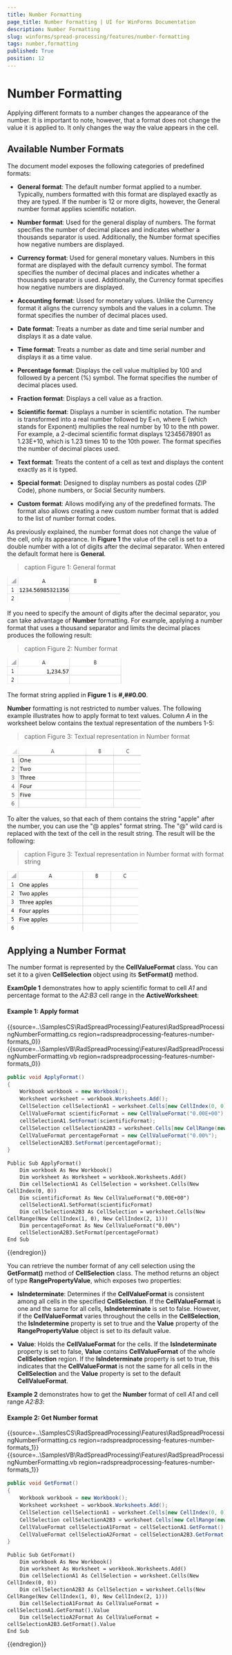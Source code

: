 ```yaml
---
title: Number Formatting
page_title: Number Formatting | UI for WinForms Documentation
description: Number Formatting
slug: winforms/spread-processing/features/number-formatting
tags: number,formatting
published: True
position: 12
---
```


# Number Formatting

Applying different formats to a number changes the appearance of the number. It is important to note, however, that a format does not change the value it is applied to. It only changes the way the value appears in the cell.

## Available Number Formats

The document model exposes the following categories of predefined formats:

* __General format__: The default number format applied to a number. Typically, numbers formatted with this format are displayed exactly as they are typed. If the number is 12 or more digits, however, the General number format applies scientific notation.
            

* __Number format__: Used for the general display of numbers. The format specifies the number of decimal places and indicates whether a thousands separator is used. Additionally, the Number format specifies how negative numbers are displayed.
            

* __Currency format__: Used for general monetary values. Numbers in this format are displayed with the default currency symbol. The format specifies the number of decimal places and indicates whether a thousands separator is used. Additionally, the Currency format specifies how negative numbers are displayed.
            

* __Accounting format__: Ussed for monetary values. Unlike the Currency format it aligns the currency symbols and the values in a column. The format specifies the number of decimal places used.
            

* __Date format__: Treats a number as date and time serial number and displays it as a date value.
            

* __Time format__: Treats a number as date and time serial number and displays it as a time value.
            

* __Percentage format__: Displays the cell value multiplied by 100 and followed by a percent (%) symbol. The format specifies the number of decimal places used.
            

* __Fraction format__: Displays a cell value as a fraction.
            

* __Scientific format__: Displays a number in scientific notation. The number is transformed into a real number followed by E+n, where E (which stands for Exponent) multiplies the real number by 10 to the nth power. For example, a 2-decimal scientific format displays 12345678901 as 1.23E+10, which is 1.23 times 10 to the 10th power. The format specifies the number of decimal places used.
            

* __Text format__: Treats the content of a cell as text and displays the content exactly as it is typed.
            

* __Special format__: Designed to display numbers as postal codes (ZIP Code), phone numbers, or Social Security numbers.
            

* __Custom format__: Allows modifying any of the predefined formats. The format also allows creating a new custom number format that is added to the list of number format codes.
            

As previously explained, the number format does not change the value of the cell, only its appearance. In __Figure 1__ the value of the cell is set to a double number with a lot of digits after the decimal separator. When entered the default format here is __General__.
        
>caption Figure 1: General format

![spreadprocessing-features-number-formatting 001](images/spreadprocessing-features-number-formatting001.png)

If you need to specify the amount of digits after the decimal separator, you can take advantage of __Number__ formatting. For example, applying a number format that uses a thousand separator and limits the decimal places produces the following result:
        
>caption Figure 2: Number format

![spreadprocessing-features-number-formatting 002](images/spreadprocessing-features-number-formatting002.png)

The format string applied in __Figure 1__ is __#,##0.00__.
        

__Number__ formatting is not restricted to number values. The following example illustrates how to apply format to text values. Column *A* in the worksheet below contains the textual representation of the numbers 1-5:
        
>caption Figure 3: Textual representation in Number format

![spreadprocessing-features-number-formatting 003](images/spreadprocessing-features-number-formatting003.png)

To alter the values, so that each of them contains the string "apple" after the number, you can use the "@ apples" format string. The "@" wild card is replaced with the text of the cell in the result string. The result will be the following:
        
>caption Figure 3: Textual representation in Number format with format string

![spreadprocessing-features-number-formatting 004](images/spreadprocessing-features-number-formatting004.png)

## Applying a Number Format

The number format is represented by the __CellValueFormat__ class. You can set it to a given __CellSelection__ object using its __SetFormat()__ method.
        

__Exam0ple 1__ demonstrates how to apply scientific format to cell *A1* and percentage format to the *A2:B3* cell range in the __ActiveWorksheet__:

#### Example 1: Apply format

{{source=..\SamplesCS\RadSpreadProcessing\Features\RadSpreadProcessingNumberFormatting.cs region=radspreadprocessing-features-number-formats_0}} 
{{source=..\SamplesVB\RadSpreadProcessing\Features\RadSpreadProcessingNumberFormatting.vb region=radspreadprocessing-features-number-formats_0}} 

````C#
public void ApplyFormat()
{
    Workbook workbook = new Workbook();
    Worksheet worksheet = workbook.Worksheets.Add();
    CellSelection cellSelectionA1 = worksheet.Cells[new CellIndex(0, 0)];
    CellValueFormat scientificFormat = new CellValueFormat("0.00E+00");
    cellSelectionA1.SetFormat(scientificFormat);
    CellSelection cellSelectionA2B3 = worksheet.Cells[new CellRange(new CellIndex(1, 0), new CellIndex(2, 1))];
    CellValueFormat percentageFormat = new CellValueFormat("0.00%");
    cellSelectionA2B3.SetFormat(percentageFormat);
}

````
````VB.NET
Public Sub ApplyFormat()
    Dim workbook As New Workbook()
    Dim worksheet As Worksheet = workbook.Worksheets.Add()
    Dim cellSelectionA1 As CellSelection = worksheet.Cells(New CellIndex(0, 0))
    Dim scientificFormat As New CellValueFormat("0.00E+00")
    cellSelectionA1.SetFormat(scientificFormat)
    Dim cellSelectionA2B3 As CellSelection = worksheet.Cells(New CellRange(New CellIndex(1, 0), New CellIndex(2, 1)))
    Dim percentageFormat As New CellValueFormat("0.00%")
    cellSelectionA2B3.SetFormat(percentageFormat)
End Sub

````

{{endregion}} 

You can retrieve the number format of any cell selection using the __GetFormat()__ method of __CellSelection__ class. The method returns an object of type __RangePropertyValue<CellValueFormat>__, which exposes two properties:

* __IsIndeterminate__: Determines if the __CellValueFormat__ is consistent among all cells in the specified __CellSelection__. If the __CellValueFormat__ is one and the same for all cells, __IsIndeterminate__ is set to false. However, if the __CellValueFormat__ varies throughout the cells in the __CellSelection__, the __IsIndetermine__ property is set to true and the __Value__ property of the __RangePropertyValue<T>__ object is set to its default value.

* __Value__: Holds the __CellValueFormat__ for the cells. If the __IsIndeterminate__ property is set to false, __Value__ contains __CellValueFormat__ of the whole __CellSelection__ region. If the __IsIndeterminate__ property is set to true, this indicates that the __CellValueFormat__ is not the same for all cells in the __CellSelection__ and the __Value__ property is set to the default __CellValueFormat__.
            

__Example 2__ demonstrates how to get the __Number__ format of cell *A1* and cell range *A2:B3*:

#### Example 2: Get Number format

{{source=..\SamplesCS\RadSpreadProcessing\Features\RadSpreadProcessingNumberFormatting.cs region=radspreadprocessing-features-number-formats_1}} 
{{source=..\SamplesVB\RadSpreadProcessing\Features\RadSpreadProcessingNumberFormatting.vb region=radspreadprocessing-features-number-formats_1}} 

````C#
public void GetFormat()
{
    Workbook workbook = new Workbook();
    Worksheet worksheet = workbook.Worksheets.Add();
    CellSelection cellSelectionA1 = worksheet.Cells[new CellIndex(0, 0)];
    CellSelection cellSelectionA2B3 = worksheet.Cells[new CellRange(new CellIndex(1, 0), new CellIndex(2, 1))];
    CellValueFormat cellSelectioA1Format = cellSelectionA1.GetFormat().Value;
    CellValueFormat cellSelectioA2Format = cellSelectionA2B3.GetFormat().Value;
}

````
````VB.NET
Public Sub GetFormat()
    Dim workbook As New Workbook()
    Dim worksheet As Worksheet = workbook.Worksheets.Add()
    Dim cellSelectionA1 As CellSelection = worksheet.Cells(New CellIndex(0, 0))
    Dim cellSelectionA2B3 As CellSelection = worksheet.Cells(New CellRange(New CellIndex(1, 0), New CellIndex(2, 1)))
    Dim cellSelectioA1Format As CellValueFormat = cellSelectionA1.GetFormat().Value
    Dim cellSelectioA2Format As CellValueFormat = cellSelectionA2B3.GetFormat().Value
End Sub

````

{{endregion}}
